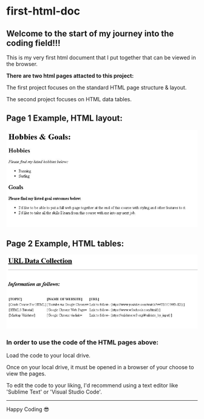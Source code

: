 # first-html-doc

## Welcome to the start of my journey into the coding field!!!

This is my very first html document that I put together that can be viewed in the browser.

<b>There are two html pages attacted to this project:</b>

<p>The first project focuses on the standard HTML page structure & layout.</p>
<p>The second project focuses on HTML data tables.</p>

## Page 1 Example, HTML layout:
<img src="./images-of-page/htmlDoc.JPG" alt="View of html page layout">

## Page 2 Example, HTML tables:
<img src="./images-of-page/htmlTables.JPG" alt="View of html page on tables">

### In order to use the code of the HTML pages above:
<p>Load the code to your local drive.</p>
<p>Once on your local drive, it must be opened in a browser of your choose to view the pages.</p>
<p>To edit the code to your liking, I'd recommend using a text editor like 'Sublime Text' or 'Visual Studio Code'.</p>
<hr/>

<span>Happy Coding :sunglasses:</span>
